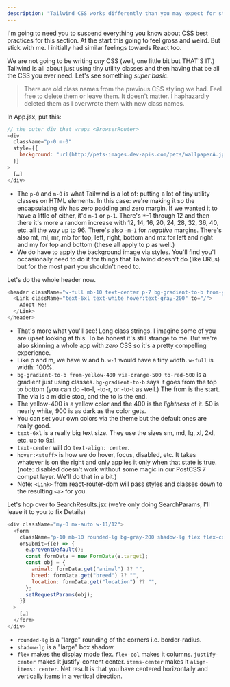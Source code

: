 ```yaml
---
description: "Tailwind CSS works differently than you may expect for styling your page. Brian starts to dig into it with you."
---
```


I'm going to need you to suspend everything you know about CSS best practices for this section. At the start this going to feel gross and weird. But stick with me. I initially had similar feelings towards React too.

We are not going to be writing _any_ CSS (well, one little bit but THAT'S IT.) Tailwind is all about just using tiny utility classes and then having that be all the CSS you ever need. Let's see something _super basic_.

> There are old class names from the previous CSS styling we had. Feel free to delete them or leave them. It doesn't matter. I haphazardly deleted them as I overwrote them with new class names.

In App.jsx, put this:

```javascript
// the outer div that wraps <BrowserRouter>
<div
  className="p-0 m-0"
  style={{
    background: "url(http://pets-images.dev-apis.com/pets/wallpaperA.jpg)",
  }}
>
  […]
</div>
```

- The `p-0` and `m-0` is what Tailwind is a lot of: putting a lot of tiny utility classes on HTML elements. In this case: we're making it so the encapsulating div has zero padding and zero margin. If we wanted it to have a little of either, it'd `m-1` or `p-1`. There's \*-1 through 12 and then there it's more a random increase with 12, 14, 16, 20, 24, 28, 32, 36, 40, etc. all the way up to 96. There's also `-m-1` for _negative_ margins. There's also mt, ml, mr, mb for top, left, right, bottom and mx for left and right and my for top and bottom (these all apply to p as well.)
- We do have to apply the background image via styles. You'll find you'll occasionally need to do it for things that Tailwind doesn't do (like URLs) but for the most part you shouldn't need to.

Let's do the whole header now.

```javascript
<header className="w-full mb-10 text-center p-7 bg-gradient-to-b from-yellow-400 via-orange-500 to-red-500">
  <Link className="text-6xl text-white hover:text-gray-200" to="/">
    Adopt Me!
  </Link>
</header>
```

- That's more what you'll see! Long class strings. I imagine some of you are upset looking at this. To be honest it's still strange to me. But we're also skinning a whole app with _zero_ CSS so it's a pretty compelling experience.
- Like p and m, we have w and h. `w-1` would have a tiny width. `w-full` is width: 100%.
- `bg-gradient-to-b from-yellow-400 via-orange-500 to-red-500` is a gradient just using classes. `bg-gradient-to-b` says it goes from the top to bottom (you can do -to-l, -to-r, or -to-t as well.) The from is the start. The via is a middle stop, and the to is the end.
- The yellow-400 is a yellow color and the 400 is the _lightness_ of it. 50 is nearly white, 900 is as dark as the color gets.
- You can set your own colors via the theme but the default ones are really good.
- `text-6xl` is a really big text size. They use the sizes sm, md, lg, xl, 2xl, etc. up to 9xl.
- `text-center` will do `text-align: center`.
- `hover:<stuff>` is how we do hover, focus, disabled, etc. It takes whatever is on the right and only applies it only when that state is true. (note: disabled doesn't work without some magic in our PostCSS 7 compat layer. We'll do that in a bit.)
- Note: `<Link>` from react-router-dom will pass styles and classes down to the resulting `<a>` for you.

Let's hop over to SearchResults.jsx (we're only doing SearchParams, I'll leave it to you to fix Details)

```javascript
<div className="my-0 mx-auto w-11/12">
  <form
    className="p-10 mb-10 rounded-lg bg-gray-200 shadow-lg flex flex-col justify-center items-center"
    onSubmit={(e) => {
      e.preventDefault();
      const formData = new FormData(e.target);
      const obj = {
        animal: formData.get("animal") ?? "",
        breed: formData.get("breed") ?? "",
        location: formData.get("location") ?? "",
      };
      setRequestParams(obj);
    }}
  >
    […]
  </form>
</div>
```

- `rounded-lg` is a "large" rounding of the corners i.e. border-radius.
- `shadow-lg` is a "large" box shadow.
- `flex` makes the display mode flex. `flex-col` makes it columns. `justify-center` makes it justify-content center. `items-center` makes it `align-items: center`. Net result is that you have centered horizontally and vertically items in a vertical direction.
